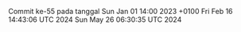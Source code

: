 Commit ke-55 pada tanggal Sun Jan 01 14:00 2023 +0100
Fri Feb 16 14:43:06 UTC 2024
Sun May 26 06:30:35 UTC 2024
